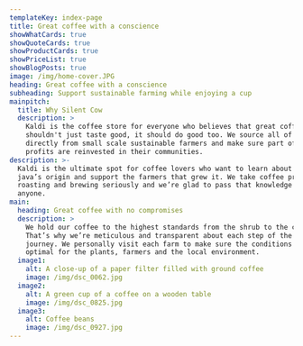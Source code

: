 ```yaml
---
templateKey: index-page
title: Great coffee with a conscience
showWhatCards: true
showQuoteCards: true
showProductCards: true
showPriceList: true
showBlogPosts: true
image: /img/home-cover.JPG
heading: Great coffee with a conscience
subheading: Support sustainable farming while enjoying a cup
mainpitch:
  title: Why Silent Cow
  description: >
    Kaldi is the coffee store for everyone who believes that great coffee
    shouldn't just taste good, it should do good too. We source all of our beans
    directly from small scale sustainable farmers and make sure part of the
    profits are reinvested in their communities.
description: >-
  Kaldi is the ultimate spot for coffee lovers who want to learn about their
  java’s origin and support the farmers that grew it. We take coffee production,
  roasting and brewing seriously and we’re glad to pass that knowledge to
  anyone.
main:
  heading: Great coffee with no compromises
  description: >
    We hold our coffee to the highest standards from the shrub to the cup.
    That’s why we’re meticulous and transparent about each step of the coffee’s
    journey. We personally visit each farm to make sure the conditions are
    optimal for the plants, farmers and the local environment.
  image1:
    alt: A close-up of a paper filter filled with ground coffee
    image: /img/dsc_0062.jpg
  image2:
    alt: A green cup of a coffee on a wooden table
    image: /img/dsc_0825.jpg
  image3:
    alt: Coffee beans
    image: /img/dsc_0927.jpg
---
```


